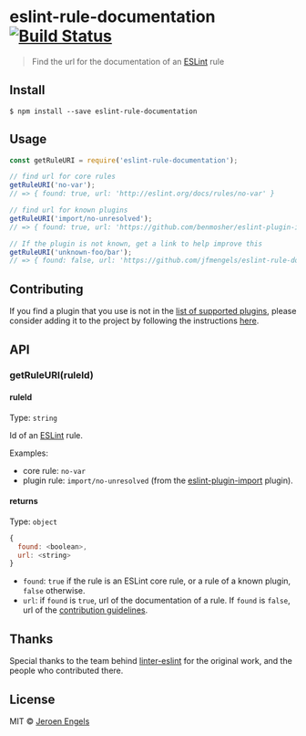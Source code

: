 # eslint-rule-documentation [![Build Status](https://travis-ci.org/jfmengels/eslint-rule-documentation.svg?branch=master)](https://travis-ci.org/jfmengels/eslint-rule-documentation)

> Find the url for the documentation of an [ESLint] rule


## Install

```
$ npm install --save eslint-rule-documentation
```


## Usage

```js
const getRuleURI = require('eslint-rule-documentation');

// find url for core rules
getRuleURI('no-var');
// => { found: true, url: 'http://eslint.org/docs/rules/no-var' }

// find url for known plugins
getRuleURI('import/no-unresolved');
// => { found: true, url: 'https://github.com/benmosher/eslint-plugin-import/blob/master/docs/rules/no-unresolved.md' }

// If the plugin is not known, get a link to help improve this
getRuleURI('unknown-foo/bar');
// => { found: false, url: 'https://github.com/jfmengels/eslint-rule-documentation/blob/master/contributing.md' }
```

## Contributing

If you find a plugin that you use is not in the [list of supported plugins](./plugins.json), please consider adding it to the project by following the instructions [here](./contributing.md).


## API

### getRuleURI(ruleId)



#### ruleId

Type: `string`

Id of an [ESLint] rule.

Examples:
- core rule: `no-var`
- plugin rule: `import/no-unresolved` (from the [eslint-plugin-import] plugin).

#### returns

Type: `object`

```js
{
  found: <boolean>,
  url: <string>
}
```

- `found`: `true` if the rule is an ESLint core rule, or a rule of a known plugin, `false` otherwise.
- `url`: if `found` is `true`, url of the documentation of a rule. If `found` is `false`, url of the [contribution guidelines](./contributing.md).

## Thanks

Special thanks to the team behind [linter-eslint] for the original work, and the people who contributed there.


## License

MIT © [Jeroen Engels](https://github.com/jfmengels)

[eslint-plugin-import]: https://github.com/benmosher/eslint-plugin-import
[ESLint]: http://eslint.org/
[linter-eslint]: https://github.com/AtomLinter/linter-eslint

